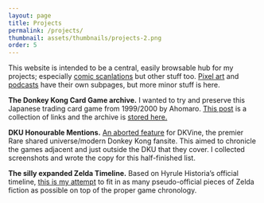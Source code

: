```yaml
---
layout: page
title: Projects
permalink: /projects/
thumbnail: assets/thumbnails/projects-2.png
order: 5
---
```


This website is intended to be a central, easily browsable hub for my projects; especially [comic scanlations](http://miloscat.com/scanlations/) but other stuff too. [Pixel art](http://miloscat.com/art/) and [podcasts](http://miloscat.com/podcasts/) have their own subpages, but more minor stuff is here.

**The Donkey Kong Card Game archive.** I wanted to try and preserve this Japanese trading card game from 1999/2000 by Ahomaro. [This post](https://miloscat.tumblr.com/post/117674481568) is a collection of links and the archive is [stored here.](https://href.li/?https://archive.org/details/donkey-kong-card-game-archive)

**DKU Honourable Mentions.** [An aborted feature](https://dkvine.com/?p=games_list&list=honourable) for DKVine, the premier Rare shared universe/modern Donkey Kong fansite. This aimed to chronicle the games adjacent and just outside the DKU that they cover. I collected screenshots and wrote the copy for this half-finished list.

**The silly expanded Zelda Timeline.** Based on Hyrule Historia’s official timeline, [this is my attempt](http://miloscat.tumblr.com/tagged/zelda-timeline) to fit in as many pseudo-official pieces of Zelda fiction as possible on top of the proper game chronology.